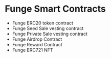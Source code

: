 # Funge Smart Contracts

- Funge ERC20 token contract
- Funge Seed Sale vesting contract
- Funge Private Sale vesting contract
- Funge Airdrop Contract
- Funge Reward Contract
- Funge ERC721 NFT
